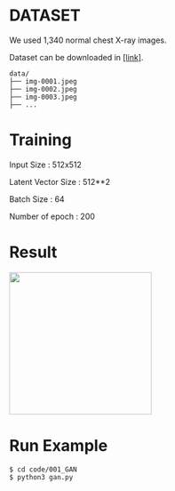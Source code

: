 # DATASET
We used 1,340 normal chest X-ray images.

Dataset can be downloaded in [[link]](https://www.kaggle.com/paultimothymooney/chest-xray-pneumonia).

    data/
    ├── img-0001.jpeg
    ├── img-0002.jpeg
    ├── img-0003.jpeg
    ├── ...

# Training
Input Size : 512x512

Latent Vector Size : 512**2

Batch Size : 64

Number of epoch : 200


# Result
<p align="left">
    <img src="result/result_image.gif" width="256"\>
</p>


# Run Example
```
$ cd code/001_GAN
$ python3 gan.py
```

